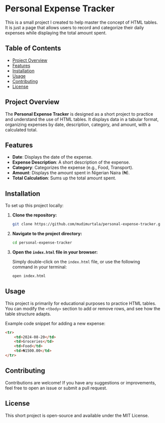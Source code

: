 # Personal Expense Tracker

This is a small project I created to help master the concept of HTML tables. It is just a page that allows users to record and categorize their daily expenses while displaying the total amount spent.

## Table of Contents

- [Project Overview](#project-overview)
- [Features](#features)
- [Installation](#installation)
- [Usage](#usage)
- [Contributing](#contributing)
- [License](#license)

## Project Overview

The **Personal Expense Tracker** is designed as a short project to practice and understand the use of HTML tables. It displays data in a tabular format, organizing expenses by date, description, category, and amount, with a calculated total.

## Features

- **Date**: Displays the date of the expense.
- **Expense Description**: A short description of the expense.
- **Category**: Categorizes the expense (e.g., Food, Transport).
- **Amount**: Displays the amount spent in Nigerian Naira (₦).
- **Total Calculation**: Sums up the total amount spent.

## Installation

To set up this project locally:

1. **Clone the repository:**

    ```bash
    git clone https://github.com/mudimurtala/personal-expense-tracker.git
    ```

2. **Navigate to the project directory:**

    ```bash
    cd personal-expense-tracker
    ```

3. **Open the `index.html` file in your browser:**

    Simply double-click on the `index.html` file, or use the following command in your terminal:

    ```bash
    open index.html
    ```

## Usage

This project is primarily for educational purposes to practice HTML tables. You can modify the `<tbody>` section to add or remove rows, and see how the table structure adapts.

Example code snippet for adding a new expense:

```html
<tr>
    <td>2024-08-20</td>
    <td>Groceries</td>
    <td>Food</td>
    <td>₦1500.00</td>
</tr>
```

## Contributing

Contributions are welcome! If you have any suggestions or improvements, feel free to open an issue or submit a pull request.

## License

This short project is open-source and available under the MIT License.